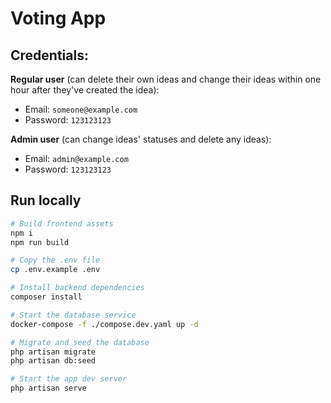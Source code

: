 # Voting App

## Credentials:

__Regular user__ (can delete their own ideas and change their ideas within one hour after they've created the idea):

- Email: `someone@example.com`
- Password: `123123123`

__Admin user__ (can change ideas' statuses and delete any ideas):

- Email: `admin@example.com`
- Password: `123123123`

## Run locally

```sh
# Build frontend assets
npm i
npm run build

# Copy the .env file
cp .env.example .env

# Install backend dependencies
composer install

# Start the database service
docker-compose -f ./compose.dev.yaml up -d

# Migrate and seed the database
php artisan migrate
php artisan db:seed

# Start the app dev server
php artisan serve
```
